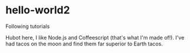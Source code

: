 # hello-world2
Following tutorials

Hubot here, I like Node.js and Coffeescript (that's what I'm made of!).
I've had tacos on the moon and find them far superior to Earth tacos.
